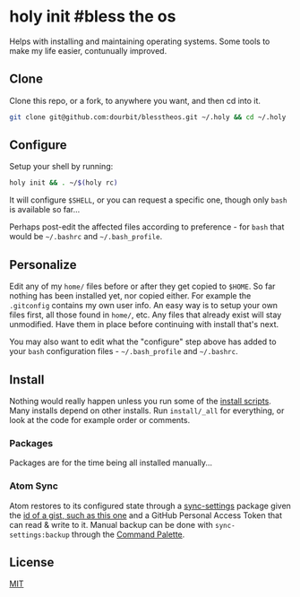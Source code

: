 # holy init #bless the os

Helps with installing and maintaining operating systems.
Some tools to make my life easier, contunually improved.

## Clone

Clone this repo, or a fork, to anywhere you want, and then cd into it.

```sh
git clone git@github.com:dourbit/blesstheos.git ~/.holy && cd ~/.holy
```

## Configure

Setup your shell by running:

```sh
holy init && . ~/$(holy rc)
```

It will configure `$SHELL`, or you can request a specific one,
though only `bash` is available so far...

Perhaps post-edit the affected files according to preference -
for `bash` that would be `~/.bashrc` and `~/.bash_profile`.

## Personalize

Edit any of my `home/` files before or after they get copied to `$HOME`.
So far nothing has been installed yet, nor copied either.
For example the `.gitconfig` contains my own user info.
An easy way is to setup your own files first, all those found in `home/`, etc.
Any files that already exist will stay unmodified.
Have them in place before continuing with install that's next.

You may also want to edit what the "configure" step above has
added to your `bash` configuration files - `~/.bash_profile` and `~/.bashrc`.

## Install

Nothing would really happen unless you run some of the
[install scripts](https://github.com/dourbit/blesstheos/tree/master/install).
Many installs depend on other installs.
Run `install/_all` for everything, or look at the code
for example order or comments.

### Packages

Packages are for the time being all installed manually...

### Atom Sync

Atom restores to its configured state through a [sync-settings](http://atom.io/packages/sync-settings) package given the [id of a gist, such as this one](https://gist.github.com/orlin/0a47688f152d7ceccb646a23e8245449) and a GitHub Personal Access Token that can read & write to it.
Manual backup can be done with `sync-settings:backup` through the [Command Palette](https://github.com/atom/command-palette).

## License

[MIT](http://orlin.mit-license.org)
